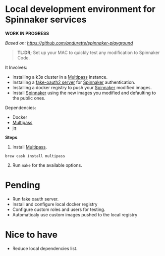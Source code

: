Local development environment for Spinnaker services
=====================================================

**WORK IN PROGRESS**


*Based on: https://github.com/pndurette/spinnaker-playground*

> **TL:DR;** Set up your MAC to quickly test any modification to Spinnaker Code.  


It Involves:
- Installing a k3s cluster in a [Multipass](https://multipass.run/) instance.
- Installing a [fake-oauth2 server](https://github.com/patientsknowbest/fake-oauth2-server) for [Spinnaker](https://www.spinnaker.io/) authentication.
- Installing a docker registry to push your [Spinnaker](https://www.spinnaker.io/) modified images.
- Install [Spinnaker](https://www.spinnaker.io/) using the new images you modified and defaulting to the public ones.

Dependencies:  
- Docker
- [Multipass](https://multipass.run/)
- jq

**Steps**

1. Install [Multipass](https://multipass.run/).
```
brew cask install multipass
```
2. Run `make` for the available options.

Pending
===========
- Run fake oauth server.
- Install and configure local docker registry
- Configure custom roles and users for testing.
- Automaticaly use custom images pushed to the local registry

Nice to have
============
- Reduce local dependencies list.

